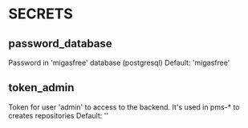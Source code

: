 SECRETS
=======

password_database
--------------------------

Password in 'migasfree' database (postgresql)
Default: 'migasfree'

token_admin
-----------------------

Token for user 'admin' to access to the backend.  It's used in pms-* to creates repositories
Default: ''    